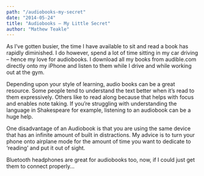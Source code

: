 ```yaml
---
path: "/audiobooks-my-secret"
date: "2014-05-24"
title: "Audiobooks – My Little Secret"
author: "Mathew Teakle"
---
```


As I’ve gotten busier, the time I have available to sit and read a book has rapidly diminished. I do however, spend a lot of time sitting in my car driving – hence my love for audiobooks. I download all my books from audible.com directly onto my iPhone and listen to them while I drive and while working out at the gym.

Depending upon your style of learning, audio books can be a great resource. Some people tend to understand the text better when it’s read to them expressively. Others like to read along because that helps with focus and enables note taking. If you’re struggling with understanding the language in Shakespeare for example, listening to an audiobook can be a huge help.

One disadvantage of an Audiobook is that you are using the same device that has an infinite amount of built in distractions. My advice is to turn your phone onto airplane mode for the amount of time you want to dedicate to ‘reading’ and put it out of sight.

Bluetooth headphones are great for audiobooks too, now, if I could just get them to connect properly…